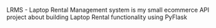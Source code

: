 LRMS - Laptop Rental Management system is my small ecommerce API project about building Laptop Rental functionality using PyFlask
